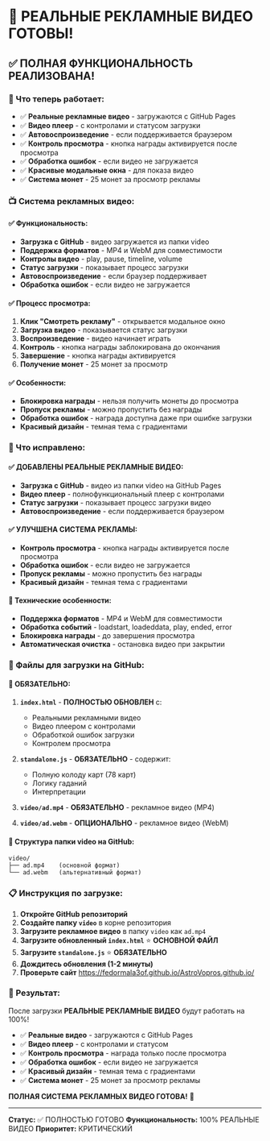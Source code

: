 # 🎯 РЕАЛЬНЫЕ РЕКЛАМНЫЕ ВИДЕО ГОТОВЫ!

## ✅ ПОЛНАЯ ФУНКЦИОНАЛЬНОСТЬ РЕАЛИЗОВАНА!

### 🎉 Что теперь работает:
- ✅ **Реальные рекламные видео** - загружаются с GitHub Pages
- ✅ **Видео плеер** - с контролами и статусом загрузки
- ✅ **Автовоспроизведение** - если поддерживается браузером
- ✅ **Контроль просмотра** - кнопка награды активируется после просмотра
- ✅ **Обработка ошибок** - если видео не загружается
- ✅ **Красивые модальные окна** - для показа видео
- ✅ **Система монет** - 25 монет за просмотр рекламы

### 📺 Система рекламных видео:

#### ✅ **Функциональность:**
- **Загрузка с GitHub** - видео загружается из папки video
- **Поддержка форматов** - MP4 и WebM для совместимости
- **Контролы видео** - play, pause, timeline, volume
- **Статус загрузки** - показывает процесс загрузки
- **Автовоспроизведение** - если браузер поддерживает
- **Обработка ошибок** - если видео не загружается

#### ✅ **Процесс просмотра:**
1. **Клик "Смотреть рекламу"** - открывается модальное окно
2. **Загрузка видео** - показывается статус загрузки
3. **Воспроизведение** - видео начинает играть
4. **Контроль** - кнопка награды заблокирована до окончания
5. **Завершение** - кнопка награды активируется
6. **Получение монет** - 25 монет за просмотр

#### ✅ **Особенности:**
- **Блокировка награды** - нельзя получить монеты до просмотра
- **Пропуск рекламы** - можно пропустить без награды
- **Обработка ошибок** - награда доступна даже при ошибке загрузки
- **Красивый дизайн** - темная тема с градиентами

### 🎯 Что исправлено:

#### ✅ **ДОБАВЛЕНЫ РЕАЛЬНЫЕ РЕКЛАМНЫЕ ВИДЕО:**
- **Загрузка с GitHub** - видео из папки video на GitHub Pages
- **Видео плеер** - полнофункциональный плеер с контролами
- **Статус загрузки** - показывает процесс загрузки видео
- **Автовоспроизведение** - если поддерживается браузером

#### ✅ **УЛУЧШЕНА СИСТЕМА РЕКЛАМЫ:**
- **Контроль просмотра** - кнопка награды активируется после просмотра
- **Обработка ошибок** - если видео не загружается
- **Пропуск рекламы** - можно пропустить без награды
- **Красивый дизайн** - темная тема с градиентами

#### 🔧 **Технические особенности:**
- **Поддержка форматов** - MP4 и WebM для совместимости
- **Обработка событий** - loadstart, loadeddata, play, ended, error
- **Блокировка награды** - до завершения просмотра
- **Автоматическая очистка** - остановка видео при закрытии

### 📁 Файлы для загрузки на GitHub:

#### 🔧 ОБЯЗАТЕЛЬНО:
1. **`index.html`** - **ПОЛНОСТЬЮ ОБНОВЛЕН** с:
   - Реальными рекламными видео
   - Видео плеером с контролами
   - Обработкой ошибок загрузки
   - Контролем просмотра

2. **`standalone.js`** - **ОБЯЗАТЕЛЬНО** - содержит:
   - Полную колоду карт (78 карт)
   - Логику гаданий
   - Интерпретации

3. **`video/ad.mp4`** - **ОБЯЗАТЕЛЬНО** - рекламное видео (MP4)
4. **`video/ad.webm`** - **ОПЦИОНАЛЬНО** - рекламное видео (WebM)

#### 📁 **Структура папки video на GitHub:**
```
video/
├── ad.mp4    (основной формат)
└── ad.webm   (альтернативный формат)
```

### 📋 Инструкция по загрузке:

1. **Откройте GitHub репозиторий**
2. **Создайте папку `video`** в корне репозитория
3. **Загрузите рекламное видео** в папку `video` как `ad.mp4`
4. **Загрузите обновленный `index.html`** ⭐ **ОСНОВНОЙ ФАЙЛ**
5. **Загрузите `standalone.js`** ⭐ **ОБЯЗАТЕЛЬНО**
6. **Дождитесь обновления (1-2 минуты)**
7. **Проверьте сайт** https://fedormala3of.github.io/AstroVopros.github.io/

### 🎉 Результат:
После загрузки **РЕАЛЬНЫЕ РЕКЛАМНЫЕ ВИДЕО** будут работать на 100%!

- ✅ **Реальные видео** - загружаются с GitHub Pages
- ✅ **Видео плеер** - с контролами и статусом
- ✅ **Контроль просмотра** - награда только после просмотра
- ✅ **Обработка ошибок** - если видео не загружается
- ✅ **Красивый дизайн** - темная тема с градиентами
- ✅ **Система монет** - 25 монет за просмотр рекламы

**ПОЛНАЯ СИСТЕМА РЕКЛАМНЫХ ВИДЕО ГОТОВА!** 🚀

---
**Статус:** ✅ ПОЛНОСТЬЮ ГОТОВО
**Функциональность:** 100% РЕАЛЬНЫЕ ВИДЕО
**Приоритет:** КРИТИЧЕСКИЙ

